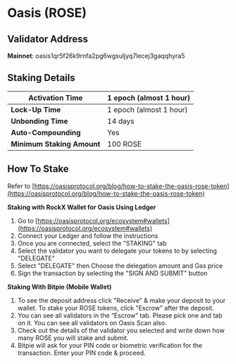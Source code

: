 # Oasis (ROSE)

## **Validator Address**

**Mainnet**: oasis1qr5f26k9rnfa2pg6wgsuljyq7lecej3gaqqhyra5

## Staking Details

| **Activation Time**        | 1 epoch (almost 1 hour) |
| -------------------------- | ----------------------- |
| **Lock-Up Time**           | 1 epoch (almost 1 hour) |
| **Unbonding Time**         | 14 days                 |
| **Auto-Compounding**       | Yes                     |
| **Minimum Staking Amount** | 100 ROSE                |

## How To Stake

Refer to [https://oasisprotocol.org/blog/how-to-stake-the-oasis-rose-token](https://oasisprotocol.org/blog/how-to-stake-the-oasis-rose-token)

**Staking with RockX Wallet for Oasis Using Ledger**

1. Go to [https://oasisprotocol.org/ecosystem#wallets](https://oasisprotocol.org/ecosystem#wallets)
2. Connect your Ledger and follow the instructions
3. Once you are connected, select the "STAKING" tab
4. Select the validator you want to delegate your tokens to by selecting "DELEGATE"
5. Select "DELEGATE" then Choose the delegation amount and Gas price
6. Sign the transaction by selecting the "SIGN AND SUBMIT" button

**Staking With Bitpie (Mobile Wallet)**

1. To see the deposit address click "Receive" & make your deposit to your wallet. To stake your ROSE tokens, click "Escrow" after the deposit.
2. You can see all validators in the “Escrow” tab. Please pick one and tab on it. You can see all validators on Oasis Scan also.
3. Check out the details of the validator you selected and write down how many ROSE you will stake and submit.
4. Bitpie will ask for your PIN code or biometric verification for the transaction. Enter your PIN code & proceed.



